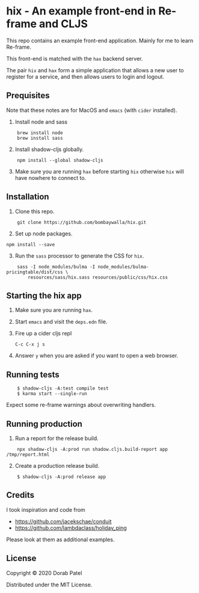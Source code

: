 # hix - An example front-end in Re-frame and CLJS

This repo contains an example front-end application.
Mainly for me to learn Re-frame.

This front-end is matched with the `hax` backend server.

The pair `hix` and `hax` form a simple application that allows a new
user to register for a service, and then allows users to login and
logout.

## Prequisites

Note that these notes are for MacOS and `emacs` (with `cider` installed).

1. Install node and sass

```shell
	brew install node
	brew install sass
```

2. Install shadow-cljs globally.

```shell
	npm install --global shadow-cljs
```

3. Make sure you are running `hax` before starting `hix` otherwise
   `hix` will have nowhere to connect to.

## Installation

1. Clone this repo.

```shell
	git clone https://github.com/bombaywalla/hix.git
```

2. Set up node packages.

```shell
npm install --save
```

3. Run the `sass` processor to generate the CSS for `hix`.
```shell
	sass -I node_modules/bulma -I node_modules/bulma-pricingtable/dist/css \
		resources/sass/hix.sass resources/public/css/hix.css
```

## Starting the hix app

1. Make sure you are running `hax`.

2. Start `emacs` and visit the `deps.edn` file.

3. Fire up a cider cljs repl

	`C-c C-x j s`

4. Answer `y` when you are asked if you want to open a web browser.

## Running tests

```shell
	$ shadow-cljs -A:test compile test
	$ karma start --single-run
```

Expect some re-frame warnings about overwriting handlers.

## Running production

1. Run a report for the release build.

```shell
	npx shadow-cljs -A:prod run shadow.cljs.build-report app /tmp/report.html
```

2. Create a production release build.

```shell
	$ shadow-cljs -A:prod release app
```

## Credits

I took inspiration and code from
- <https://github.com/jacekschae/conduit>
- <https://github.com/lambdaclass/holiday_ping>

Please look at them as additional examples.

## License

Copyright © 2020 Dorab Patel

Distributed under the MIT License.

